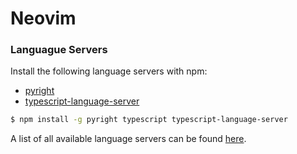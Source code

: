 # Neovim

### Languague Servers

Install the following language servers with npm:

* [pyright]()
* [typescript-language-server]()

```bash
$ npm install -g pyright typescript typescript-language-server
```

A list of all available language servers can be found [here]().
